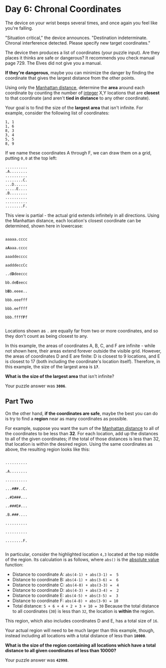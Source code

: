# Day 6: Chronal Coordinates

The device on your wrist beeps several times, and once again you feel like you're falling.

"Situation critical," the device announces. "Destination indeterminate. Chronal interference detected. Please specify new target coordinates."

The device then produces a list of coordinates (your puzzle input). Are they places it thinks are safe or dangerous? It recommends you check manual page 729. The Elves did not give you a manual.

**If they're dangerous**, maybe you can minimize the danger by finding the coordinate that gives the largest distance from the other points.

Using only the [Manhattan distance](https://en.wikipedia.org/wiki/Taxicab_geometry), determine the **area** around each coordinate by counting the number of [integer](https://en.wikipedia.org/wiki/Integer) X,Y locations that are **closest** to that coordinate (and aren't **tied in distance** to any other coordinate).

Your goal is to find the size of the **largest area** that isn't infinite. For example, consider the following list of coordinates:

```
1, 1
1, 6
8, 3
3, 4
5, 5
8, 9
```

If we name these coordinates A through F, we can draw them on a grid, putting `0,0` at the top left:

```
..........
.A........
..........
........C.
...D......
.....E....
.B........
..........
..........
........F.
```

This view is partial - the actual grid extends infinitely in all directions. Using the Manhattan distance, each location's closest coordinate can be determined, shown here in lowercase:

<code>
aaaaa.cccc<br/>
a<strong>A</strong>aaa.cccc<br/>
aaaddecccc<br/>
aadddeccCc<br/>
..d<strong>D</strong>deeccc<br/>
bb.de<strong>E</strong>eecc<br/>
b<strong>B</strong>b.eeee..<br/>
bbb.eeefff<br/>
bbb.eeffff<br/>
bbb.ffff<strong>F</strong>f<br/>
</code>

Locations shown as `.` are equally far from two or more coordinates, and so they don't count as being closest to any.

In this example, the areas of coordinates A, B, C, and F are infinite - while not shown here, their areas extend forever outside the visible grid. However, the areas of coordinates D and E are finite: D is closest to 9 locations, and E is closest to 17 (both including the coordinate's location itself). Therefore, in this example, the size of the largest area is **`17`**.

**What is the size of the largest area** that isn't infinite?

Your puzzle answer was **`3006`**.

## Part Two

On the other hand, **if the coordinates are safe**, maybe the best you can do is try to find a **region** near as many coordinates as possible.

For example, suppose you want the sum of the [Manhattan distance](https://en.wikipedia.org/wiki/Taxicab_geometry) to all of the coordinates to be less than **32**. For each location, add up the distances to all of the given coordinates; if the total of those distances is less than 32, that location is within the desired region. Using the same coordinates as above, the resulting region looks like this:

<code>
..........<br/>
.A........<br/>
..........<br/>
...#<strong>#</strong>#..C.<br/>
..#D###...<br/>
..###E#...<br/>
.B.###....<br/>
..........<br/>
..........<br/>
........F.<br/>
</code>

In particular, consider the highlighted location `4,3` located at the top middle of the region. Its calculation is as follows, where `abs()` is the [absolute value](https://en.wikipedia.org/wiki/Absolute_value) function:

- Distance to coordinate A: `abs(4-1) + abs(3-1) =  5`
- Distance to coordinate B: `abs(4-1) + abs(3-6) =  6`
- Distance to coordinate C: `abs(4-8) + abs(3-3) =  4`
- Distance to coordinate D: `abs(4-3) + abs(3-4) =  2`
- Distance to coordinate E: `abs(4-5) + abs(3-5) =  3`
- Distance to coordinate F: `abs(4-8) + abs(3-9) = 10`
- Total distance: `5 + 6 + 4 + 2 + 3 + 10 = 30`
Because the total distance to all coordinates (`30`) is less than `32`, the location is **within** the region.

This region, which also includes coordinates D and E, has a total size of `16`.

Your actual region will need to be much larger than this example, though, instead including all locations with a total distance of less than **`10000`**.

**What is the size of the region containing all locations which have a total distance to all given coordinates of less than 10000?**

Your puzzle answer was **`42998`**.

